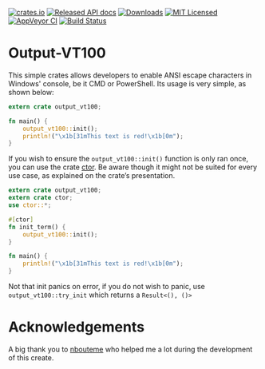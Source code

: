 [![crates.io](https://img.shields.io/crates/v/output_vt100.svg?style=flat)](https://crates.io/crates/output_vt100)
[![Released API docs](https://docs.rs/output_vt100/badge.svg)](https://docs.rs/output_vt100)
[![Downloads](https://img.shields.io/crates/d/output_vt100.svg?style=flat)](https://crates.io/crates/output_vt100)
[![MIT Licensed](https://img.shields.io/crates/l/output_vt100.svg?style=flat)](https://crates.io/crates/output_vt100)
[![AppVeyor CI](https://img.shields.io/appveyor/ci/Phundrak/output-vt100-rs.svg?style=flat)](https://ci.appveyor.com/project/Phundrak/output-vt100-rs)
[![Build Status](https://drone.phundrak.com/api/badges/phundrak/output-vt100-rs/status.svg)](https://drone.phundrak.com/phundrak/output-vt100-rs)

# Output-VT100

This simple crates allows developers to enable ANSI escape characters in Windows' console, be it CMD or PowerShell. Its usage is very simple, as shown below:

```rust
extern crate output_vt100;

fn main() {
    output_vt100::init();
    println!("\x1b[31mThis text is red!\x1b[0m");
}
```

If you wish to ensure the `output_vt100::init()` function is only ran once, you can use the crate [ctor](https://crates.io/crates/ctor). Be aware though it might not be suited for every use case, as explained on the crate’s presentation.

```rust
extern crate output_vt100;
extern crate ctor;
use ctor::*;

#[ctor]
fn init_term() {
    output_vt100::init();
}

fn main() {
    println!("\x1b[31mThis text is red!\x1b[0m");
}
```

Not  that init  panics on  error, if  you do  not wish  to panic,  use
`output_vt100::try_init` which returns a `Result<(), ()>`

# Acknowledgements

A big thank you to [nbouteme](https://github.com/nbouteme) who helped me a lot during the development of this create.
